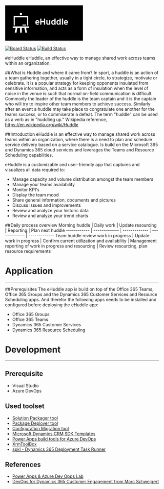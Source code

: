 ![Image of eHuddle](/Images/eHuddle_apps_255x115.png)


[![Board Status](https://dev.azure.com/teamruegg/f4eab141-9dad-477f-953c-01fe584244ee/53345007-69cb-40f6-869e-898027ae1731/_apis/work/boardbadge/97f6bcb1-29d1-4b38-949b-689656048596?columnOptions=1)](https://dev.azure.com/teamruegg/f4eab141-9dad-477f-953c-01fe584244ee/_boards/board/t/53345007-69cb-40f6-869e-898027ae1731/Microsoft.RequirementCategory/) [![Build Status](https://dev.azure.com/teamruegg/eHuddle/_apis/build/status/eHuddle-CI-Build%20Managed%20Solution?branchName=master)](https://dev.azure.com/teamruegg/eHuddle/_build/latest?definitionId=12&branchName=master)

#eHuddle
eHuddle, an effective way to manage shared work across teams within an organization.

##What is Huddle and where it came from?
In sport, a huddle is an action of a team gathering together, usually in a tight circle, to strategize, motivate or celebrate. It is a popular strategy for keeping opponents insulated from sensitive information, and acts as a form of insulation when the level of noise in the venue is such that normal on-field communication is difficult. Commonly the leader of the huddle is the team captain and it is the captain who will try to inspire other team members to achieve success. Similarly after an event a huddle may take place to congratulate one another for the teams success, or to commiserate a defeat. The term "huddle" can be used as a verb as in "huddling up."
Wikipedia reference, https://en.wikipedia.org/wiki/Huddle

##Introduction
eHuddle is an effective way to manage shared work across teams within an organization, where there is a need to plan and schedule service delivery based on a service catalogue. Is build on the Microsoft 365 and Dynamics 365 cloud services and leverages the Teams and Resource Scheduling capabilities.

eHuddle is a customizable and user-friendly app that captures and visualizes all data required to:
* Manage capacity and volume distribution amongst the team members
* Manage your teams availability
* Monitor KPI's
* Display the team mood
* Share general information, documents and pictures
* Discuss issues and improvements
* Review and analyze your historic data
* Review and analyze your trend charts

##Daily process overview
Morning huddle | Daily work | Update resourcing | Reporting | Plan next huddle 
------------ | ------------- | ------------- | ------------- | -------------
Team huddle review work in progress | Update work in progress | Confirm current utilization and availability | Management reporting of work in progress and resourcing | Review resourcing, plan resource requirements



# Application
------------

##Prerequisites
The eHuddle app is build on top of the Office 365 Teams, Office 365 Groups and the Dynamics 365 Customer Services and Resource Scheduling apps. And therefor the following apps needs to be installed and configured before deploying the eHuddle app:
* Office 365 Groups
* Office 365 Teams
* Dynamics 365 Customer Services
* Dynamics 365 Resource Scheduling

# Development
-------------

## Prerequisite
* Visual Studio
* Azure DevOps 

## Used toolset
* [Solution Packager tool](https://docs.microsoft.com/en-us/power-platform/alm/solution-packager-tool)
* [Package Deployer tool](https://docs.microsoft.com/en-us/power-platform/alm/package-deployer-tool)
* [Configuration Migration tool](https://docs.microsoft.com/en-us/power-platform/admin/manage-configuration-data)
* [Microsoft Dynamics CRM SDK Templates](https://marketplace.visualstudio.com/items?itemName=DynamicsCRMPG.MicrosoftDynamicsCRMSDKTemplates)
* [Power Apps build tools for Azure DevOps](https://docs.microsoft.com/en-us/power-platform/alm/devops-build-tools)
* [XrmToolBox](https://www.xrmtoolbox.com/plugins/)
* [spkl - Dynamics 365 Deployment Task Runner](https://github.com/scottdurow/SparkleXrm/wiki/spkl)

## References
* [Power Apps & Azure Dev Opps Lab](https://github.com/microsoft/PowerApps-Samples/tree/master/build-tools)
* [DevOps for Dynamics 365 Customer Engagement from Marc Schweigert](https://github.com/devkeydet/dyn365-ce-devops)


